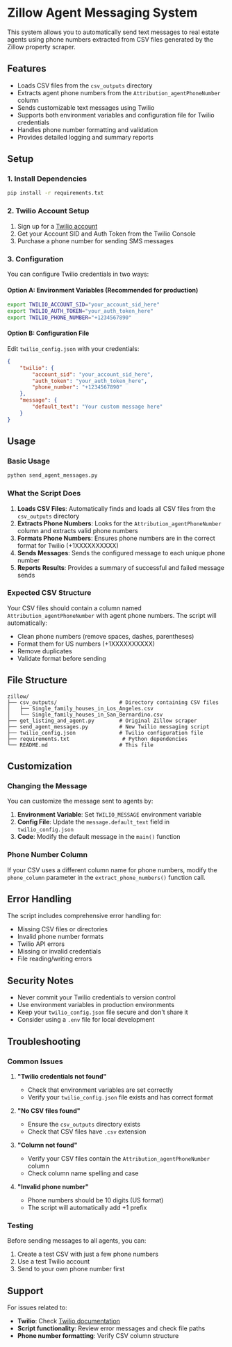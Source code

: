 # Zillow Agent Messaging System

This system allows you to automatically send text messages to real estate agents using phone numbers extracted from CSV files generated by the Zillow property scraper.

## Features

- Loads CSV files from the `csv_outputs` directory
- Extracts agent phone numbers from the `Attribution_agentPhoneNumber` column
- Sends customizable text messages using Twilio
- Supports both environment variables and configuration file for Twilio credentials
- Handles phone number formatting and validation
- Provides detailed logging and summary reports

## Setup

### 1. Install Dependencies

```bash
pip install -r requirements.txt
```

### 2. Twilio Account Setup

1. Sign up for a [Twilio account](https://www.twilio.com/)
2. Get your Account SID and Auth Token from the Twilio Console
3. Purchase a phone number for sending SMS messages

### 3. Configuration

You can configure Twilio credentials in two ways:

#### Option A: Environment Variables (Recommended for production)

```bash
export TWILIO_ACCOUNT_SID="your_account_sid_here"
export TWILIO_AUTH_TOKEN="your_auth_token_here"
export TWILIO_PHONE_NUMBER="+1234567890"
```

#### Option B: Configuration File

Edit `twilio_config.json` with your credentials:

```json
{
    "twilio": {
        "account_sid": "your_account_sid_here",
        "auth_token": "your_auth_token_here",
        "phone_number": "+1234567890"
    },
    "message": {
        "default_text": "Your custom message here"
    }
}
```

## Usage

### Basic Usage

```bash
python send_agent_messages.py
```

### What the Script Does

1. **Loads CSV Files**: Automatically finds and loads all CSV files from the `csv_outputs` directory
2. **Extracts Phone Numbers**: Looks for the `Attribution_agentPhoneNumber` column and extracts valid phone numbers
3. **Formats Phone Numbers**: Ensures phone numbers are in the correct format for Twilio (+1XXXXXXXXXX)
4. **Sends Messages**: Sends the configured message to each unique phone number
5. **Reports Results**: Provides a summary of successful and failed message sends

### Expected CSV Structure

Your CSV files should contain a column named `Attribution_agentPhoneNumber` with agent phone numbers. The script will automatically:

- Clean phone numbers (remove spaces, dashes, parentheses)
- Format them for US numbers (+1XXXXXXXXXX)
- Remove duplicates
- Validate format before sending

## File Structure

```
zillow/
├── csv_outputs/                    # Directory containing CSV files
│   ├── Single_family_houses_in_Los_Angeles.csv
│   └── Single_family_houses_in_San_Bernardino.csv
├── get_listing_and_agent.py        # Original Zillow scraper
├── send_agent_messages.py          # New Twilio messaging script
├── twilio_config.json              # Twilio configuration file
├── requirements.txt                 # Python dependencies
└── README.md                       # This file
```

## Customization

### Changing the Message

You can customize the message sent to agents by:

1. **Environment Variable**: Set `TWILIO_MESSAGE` environment variable
2. **Config File**: Update the `message.default_text` field in `twilio_config.json`
3. **Code**: Modify the default message in the `main()` function

### Phone Number Column

If your CSV uses a different column name for phone numbers, modify the `phone_column` parameter in the `extract_phone_numbers()` function call.

## Error Handling

The script includes comprehensive error handling for:

- Missing CSV files or directories
- Invalid phone number formats
- Twilio API errors
- Missing or invalid credentials
- File reading/writing errors

## Security Notes

- Never commit your Twilio credentials to version control
- Use environment variables in production environments
- Keep your `twilio_config.json` file secure and don't share it
- Consider using a `.env` file for local development

## Troubleshooting

### Common Issues

1. **"Twilio credentials not found"**
   - Check that environment variables are set correctly
   - Verify your `twilio_config.json` file exists and has correct format

2. **"No CSV files found"**
   - Ensure the `csv_outputs` directory exists
   - Check that CSV files have `.csv` extension

3. **"Column not found"**
   - Verify your CSV files contain the `Attribution_agentPhoneNumber` column
   - Check column name spelling and case

4. **"Invalid phone number"**
   - Phone numbers should be 10 digits (US format)
   - The script will automatically add +1 prefix

### Testing

Before sending messages to all agents, you can:

1. Create a test CSV with just a few phone numbers
2. Use a test Twilio account
3. Send to your own phone number first

## Support

For issues related to:
- **Twilio**: Check [Twilio documentation](https://www.twilio.com/docs)
- **Script functionality**: Review error messages and check file paths
- **Phone number formatting**: Verify CSV column structure

